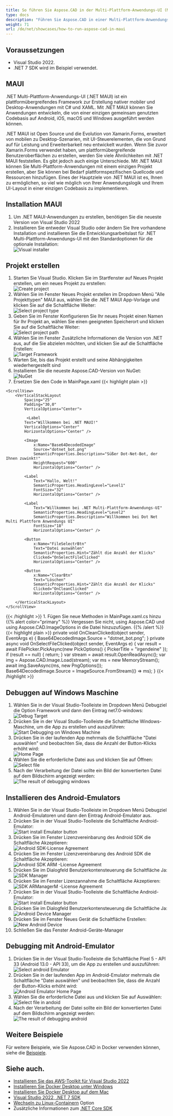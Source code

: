 ```yaml
---
title: So führen Sie Aspose.CAD in der Multi-Plattform-Anwendungs-UI (MAUI) aus
type: docs
description: "Führen Sie Aspose.CAD in einer Multi-Plattform-Anwendungs-UI (MAUI) aus."
weight: 71
url: /de/net/showcases/how-to-run-aspose-cad-in-maui
---
```


## Voraussetzungen
- Visual Studio 2022.
- .NET 7 SDK wird im Beispiel verwendet.


## MAUI

.NET Multi-Plattform-Anwendungs-UI (.NET MAUI) ist ein plattformübergreifendes Framework zur Erstellung nativer mobiler und Desktop-Anwendungen mit C# und XAML.
Mit .NET MAUI können Sie Anwendungen entwickeln, die von einer einzigen gemeinsam genutzten Codebasis auf Android, iOS, macOS und Windows ausgeführt werden können.

.NET MAUI ist Open Source und die Evolution von Xamarin.Forms, erweitert von mobilen zu Desktop-Szenarien, mit UI-Steuerelementen, die von Grund auf für Leistung und Erweiterbarkeit neu entwickelt wurden.
Wenn Sie zuvor Xamarin.Forms verwendet haben, um plattformübergreifende Benutzeroberflächen zu erstellen, werden Sie viele Ähnlichkeiten mit .NET MAUI feststellen.
Es gibt jedoch auch einige Unterschiede.
Mit .NET MAUI können Sie Multi-Plattform-Anwendungen mit einem einzigen Projekt erstellen, aber Sie können bei Bedarf plattformspezifischen Quellcode und Ressourcen hinzufügen.
Eines der Hauptziele von .NET MAUI ist es, Ihnen zu ermöglichen, so viel wie möglich von Ihrer Anwendungslogik und Ihrem UI-Layout in einer einzigen Codebasis zu implementieren.


## Installation MAUI

1. Um .NET MAUI-Anwendungen zu erstellen, benötigen Sie die neueste Version von Visual Studio 2022
1. Installieren Sie entweder Visual Studio oder ändern Sie Ihre vorhandene Installation und installieren Sie die Entwicklungsarbeitslast für .NET Multi-Plattform-Anwendungs-UI mit den Standardoptionen für die optionale Installation:<br>
![Visual installer](visual-installer.png)


## Projekt erstellen

1. Starten Sie Visual Studio. Klicken Sie im Startfenster auf Neues Projekt erstellen, um ein neues Projekt zu erstellen:<br>
![Create project](create-project.png)<br>
1. Wählen Sie im Fenster Neues Projekt erstellen im Dropdown Menü "Alle Projekttypen" MAUI aus, wählen Sie die .NET MAUI App-Vorlage und klicken Sie auf die Schaltfläche Weiter:<br>
![Select project type](select-project.png)<br>
1. Geben Sie im Fenster Konfigurieren Sie Ihr neues Projekt einen Namen für Ihr Projekt an, wählen Sie einen geeigneten Speicherort und klicken Sie auf die Schaltfläche Weiter:<br>
![Select project path](select-project-path.png)<br>
1. Wählen Sie im Fenster Zusätzliche Informationen die Version von .NET aus, auf die Sie abzielen möchten, und klicken Sie auf die Schaltfläche Erstellen:<br>
![Target Framework](select-framework.png)<br>
1. Warten Sie, bis das Projekt erstellt und seine Abhängigkeiten wiederhergestellt sind
1. Installieren Sie die neueste Aspose.CAD-Version von NuGet:<br>
![NuGet](nuget.png)<br>
1. Ersetzen Sie den Code in MainPage.xaml
{{< highlight plain >}}
<?xml version="1.0" encoding="utf-8" ?>
<ContentPage xmlns="http://schemas.microsoft.com/dotnet/2021/maui"
             xmlns:x="http://schemas.microsoft.com/winfx/2009/xaml"
             x:Class="MauiApp1.MainPage">

    <ScrollView>
        <VerticalStackLayout
            Spacing="25"
            Padding="30,0"
            VerticalOptions="Center">

             <Label 
            Text="Willkommen bei .NET MAUI!"
            VerticalOptions="Center" 
            HorizontalOptions="Center" />

            <Image
                x:Name="Base64DecodedImage"
                Source="dotnet_bot.png"
                SemanticProperties.Description="Süßer Dot-Net-Bot, der Ihnen zuwinkt!"
                HeightRequest="600"
                HorizontalOptions="Center" />

            <Label
                Text="Hallo, Welt!"
                SemanticProperties.HeadingLevel="Level1"
                FontSize="32"
                HorizontalOptions="Center" />

            <Label
                Text="Willkommen bei .NET Multi-Plattform-Anwendungs-UI"
                SemanticProperties.HeadingLevel="Level2"
                SemanticProperties.Description="Willkommen bei Dot Net Multi Plattform Anwendungs UI"
                FontSize="18"
                HorizontalOptions="Center" />

            <Button
                x:Name="FileSelectrBtn"
                Text="Datei auswählen"
                SemanticProperties.Hint="Zählt die Anzahl der Klicks"
                Clicked="OnSelectFileClicked"
                HorizontalOptions="Center" />

            <Button
                x:Name="ClearBtn"
                Text="Löschen"
                SemanticProperties.Hint="Zählt die Anzahl der Klicks"
                Clicked="OnCleanClicked"
                HorizontalOptions="Center" />

        </VerticalStackLayout>
    </ScrollView>
</ContentPage>
{{< /highlight >}}
1. Fügen Sie neue Methoden in MainPage.xaml.cs hinzu
{{% alert color="primary" %}} 
Vergessen Sie nicht, using Aspose.CAD und using Aspose.CAD.ImageOptions in die Datei hinzuzufügen.
{{% /alert %}}
{{< highlight plain >}}
private void OnCleanClicked(object sender, EventArgs e)
{
    Base64DecodedImage.Source = "dotnet_bot.png";
}
private async void OnSelectFileClicked(object sender, EventArgs e)
{
    var result = await FilePicker.PickAsync(new PickOptions()
    {
        PickerTitle = "irgendeine"
    });
    if (result == null)
    {
        return;
    }
    var stream = await result.OpenReadAsync();
    var img = Aspose.CAD.Image.Load(stream);
    var ms = new MemoryStream();
    await img.SaveAsync(ms, new PngOptions());
    Base64DecodedImage.Source = ImageSource.FromStream(() => ms);
}
{{< /highlight >}}


## Debuggen auf Windows Maschine

1. Wählen Sie in der Visual Studio-Toolleiste im Dropdown Menü Debugziel die Option Framework und dann den Eintrag net7.0-windows:<br>
![Debug Target](windows-mode.png)<br>
1. Drücken Sie in der Visual Studio-Toolleiste die Schaltfläche Windows-Maschine, um die App zu erstellen und auszuführen:<br>
![Start Debugging on Windows Machine](windows-start-debug.png)<br>
1. Drücken Sie in der laufenden App mehrmals die Schaltfläche "Datei auswählen" und beobachten Sie, dass die Anzahl der Button-Klicks erhöht wird:<br>
![Home Page](windows-home-page.png)<br>
1. Wählen Sie die erforderliche Datei aus und klicken Sie auf Öffnen:<br>
![Select file](select-file.png)<br>
1. Nach der Verarbeitung der Datei sollte ein Bild der konvertierten Datei auf dem Bildschirm angezeigt werden:<br>
![The result of debugging windows](windows-result.png)


## Installieren des Android-Emulators

1. Wählen Sie in der Visual Studio-Toolleiste im Dropdown Menü Debugziel Android-Emulatoren und dann den Eintrag Android-Emulator aus.
1. Drücken Sie in der Visual Studio-Toolleiste die Schaltfläche Android-Emulator:<br>
![Start install Emulator button](start-install-emulator.png)<br>
1. Drücken Sie im Fenster Lizenzvereinbarung des Android SDK die Schaltfläche Akzeptieren:<br>
![Android SDK-License Agreement](android-sdk-1.png)<br>
1. Drücken Sie im Fenster Lizenzvereinbarung des Android SDK die Schaltfläche Akzeptieren:<br>
![Android SDK ARM -License Agreement](android-sdk-2.png)<br>
1. Drücken Sie im Dialogfeld Benutzerkontensteuerung die Schaltfläche Ja:<br>
![SDK Manager](android-sdk-3.png)<br>
1. Drücken Sie im Fenster Lizenzannahme die Schaltfläche Akzeptieren:<br>
![SDK ARManagerM -License Agreement](android-sdk-4.png)<br>
1. Drücken Sie in der Visual Studio-Toolleiste die Schaltfläche Android-Emulator:<br>
![Start install Emulator button](start-install-emulator.png)<br>
1. Drücken Sie im Dialogfeld Benutzerkontensteuerung die Schaltfläche Ja:<br>
![Android Device Manager](android-device-manager.png)<br>
1. Drücken Sie im Fenster Neues Gerät die Schaltfläche Erstellen:<br>
![New Android Device](android-new-device.png)<br>
1. Schließen Sie das Fenster Android-Geräte-Manager


## Debugging mit Android-Emulator

1. Drücken Sie in der Visual Studio-Toolleiste die Schaltfläche Pixel 5 - API 33 (Android 13.0 - API 33), um die App zu erstellen und auszuführen:<br>
![Select android Emulator](select-android-emulator.png)<br>
1. Drücken Sie in der laufenden App im Android-Emulator mehrmals die Schaltfläche "Datei auswählen" und beobachten Sie, dass die Anzahl der Button-Klicks erhöht wird:<br>
![Android Emulator Home Page](android-home-page.png)<br>
1. Wählen Sie die erforderliche Datei aus und klicken Sie auf Auswählen:<br>
![Select file in andoid](android-select-file.png)<br>
1. Nach der Verarbeitung der Datei sollte ein Bild der konvertierten Datei auf dem Bildschirm angezeigt werden:<br>
![The result of debugging android](android-result.png)


## Weitere Beispiele

Für weitere Beispiele, wie Sie Aspose.CAD in Docker verwenden können, siehe die [Beispiele](https://github.com/aspose-cad/Aspose.CAD-Documentation).


## Siehe auch.

- [Installieren Sie das AWS-Toolkit für Visual Studio 2022](https://marketplace.visualstudio.com/items?itemName=AmazonWebServices.AWSToolkitforVisualStudio2022)
- [Installieren Sie Docker Desktop unter Windows](https://docs.docker.com/docker-for-windows/install/)
- [Installieren Sie Docker Desktop auf dem Mac](https://docs.docker.com/docker-for-mac/install/)
- [Visual Studio 2022, .NET 7 SDK](https://docs.microsoft.com/en-us/dotnet/core/install/windows?tabs=net70#dependencies)
- [Wechseln zu Linux-Containern](https://docs.docker.com/docker-for-windows/#switch-between-windows-and-linux-containers) Option
- Zusätzliche Informationen zum [.NET Core SDK](https://hub.docker.com/_/microsoft-dotnet-sdk)
